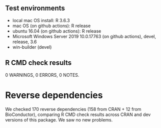 ## Test environments

- local mac OS  install: R 3.6.3
- mac OS (on github actions): R release
- ubuntu 16.04 (on github actions): R release
- Microsoft Windows Server 2019 10.0.17763 (on github actions), devel, release, 3.6
- win-builder (devel)

## R CMD check results

0 WARNINGS, 0 ERRORS, 0 NOTES.

# Reverse dependencies

We checked 170 reverse dependencies (158 from CRAN + 12 from BioConductor), 
comparing R CMD check results across CRAN and dev versions of this package.
We saw no new problems.

